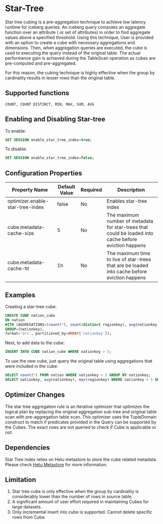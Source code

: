 # Star-Tree 

Star tree cubing is a pre-aggregation technique to achieve low latency runtime for iceberg queries. An iceberg query computes an aggregate function over 
an attribute ( or set of attributes) in order to find aggregate values above a specified threshold. Using this technique, User is provided with an option to 
create a cube with necessary aggregations and dimensions. Then, when aggregation queries are executed, the cube is used to executing the query instead of the 
original table. The actual performance gain is achieved during the TableScan operation as cubes are pre-computed and pre-aggregated. 

For this reason, the cubing technique is highly effective when the group by cardinality results in lesser rows than the original table.

## Supported functions
    COUNT, COUNT DISTINCT, MIN, MAX, SUM, AVG

## Enabling and Disabling Star-tree
To enable:
```sql 
SET SESSION enable_star_tree_index=true;
```
To disable:
```sql 
SET SESSION enable_star_tree_index=false;
```

## Configuration Properties
| Property Name                                     | Default Value       | Required| Description|
|---------------------------------------------------|---------------------|---------|--------------|
| optimizer.enable-star-tree-index                  | false               | No      | Enables star-tree index|
| cube.metadata-cache-size                          | 5                   | No      | The maximum number of metadata for star-trees that could be loaded into cache before eviction happens|
| cube.metadata-cache-ttl                           | 1h                  | No      | The maximum time to live of star-trees that are be loaded into cache before eviction happens |

## Examples

Creating a star-tree cube:
```sql 
CREATE CUBE nation_cube 
ON nation 
WITH (AGGREGATIONS=(count(*), count(distinct regionkey), avg(nationkey), max(regionkey)),
GROUP=(nationkey),
format='orc', partitioned_by=ARRAY['nationkey']);
```
Next, to add data to the cube:
```sql 
INSERT INTO CUBE nation_cube WHERE nationkey > 5;
```
To use the new cube, just query the original table using aggregations that were included in the cube:
```sql 
SELECT count(*) FROM nation WHERE nationkey > 5 GROUP BY nationkey;
SELECT nationkey, avg(nationkey), max(regionkey) WHERE nationkey > 5 GROUP BY nationkey;
```

## Optimizer Changes

The star tree aggregation rule is an Iterative optimizer that optimizes the logical plan by replacing the original aggregation sub-tree
and original table scan with pre-aggregation table scan. This optimizer uses the TupleDomain construct to match if predicates provided in the Query can
be supported by the Cubes. The exact rows are not queried to check if Cube is applicable or not.

## Dependencies

Star Tree index relies on Hetu metastore to store the cube related metadata.
Please check [Hetu Metastore](../admin/meta-store.html) for more information.

## Limitation

1. Star tree cube is only effective when the group by cardinality is considerably lower than the number of rows in 
   source table.
2. A significant amount of user effort required in maintaining Cubes for large datasets.
3. Only incremental insert into cube is supported. Cannot delete specific rows from Cube.